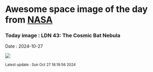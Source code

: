 
# Awesome space image of the day from [NASA](https://api.nasa.gov/)

### Today image : LDN 43: The Cosmic Bat Nebula
Date : 2024-10-27

![](https://apod.nasa.gov/apod/image/2410/LDN43_SelbyHanson_960.jpg)

<small>Latest update : Sun Oct 27 18:19:56 2024</small>
        